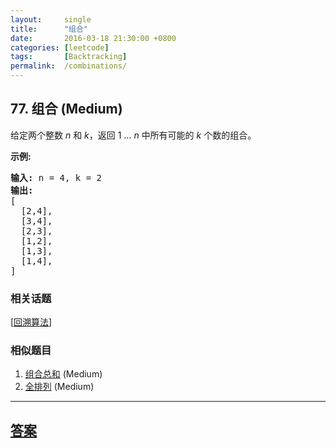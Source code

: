 ```yaml
---
layout:     single
title:      "组合"
date:       2016-03-18 21:30:00 +0800
categories: [leetcode]
tags:       [Backtracking]
permalink:  /combinations/
---
```


## 77. 组合 (Medium)

<p>给定两个整数 <em>n</em> 和 <em>k</em>，返回 1 ... <em>n </em>中所有可能的 <em>k</em> 个数的组合。</p>

<p><strong>示例:</strong></p>

<pre><strong>输入:</strong>&nbsp;n = 4, k = 2
<strong>输出:</strong>
[
  [2,4],
  [3,4],
  [2,3],
  [1,2],
  [1,3],
  [1,4],
]</pre>

### 相关话题
  [[回溯算法](https://github.com/openset/leetcode/tree/master/tag/backtracking/README.md)]

### 相似题目
  1. [组合总和](/combination-sum) (Medium)
  1. [全排列](/permutations) (Medium)

---

## [答案](https://github.com/openset/leetcode/tree/master/problems/combinations)
